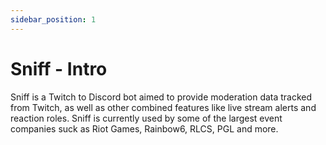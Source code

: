 ```yaml
---
sidebar_position: 1
---
```


# Sniff - Intro

Sniff is a Twitch to Discord bot aimed to provide moderation data tracked from Twitch, as well as other combined features like live stream alerts and reaction roles. Sniff is currently used by some of the largest event companies suck as Riot Games, Rainbow6, RLCS, PGL and more. 
